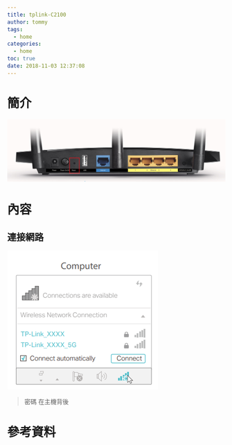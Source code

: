```yaml
---
title: tplink-C2100
author: tommy
tags:
  - home
categories:
  - home
toc: true
date: 2018-11-03 12:37:08
---
```


# 簡介

![tplink-C2100](../images/20181103124139.png)

<!--more-->
# 內容

## 連接網路
![tplink-C2100](../images/20181103124425.png)
> 密碼 在主機背後


# 參考資料


